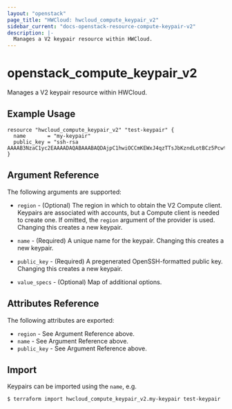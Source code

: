 ```yaml
---
layout: "openstack"
page_title: "HWCloud: hwcloud_compute_keypair_v2"
sidebar_current: "docs-openstack-resource-compute-keypair-v2"
description: |-
  Manages a V2 keypair resource within HWCloud.
---
```


# openstack\_compute\_keypair_v2

Manages a V2 keypair resource within HWCloud.

## Example Usage

```hcl
resource "hwcloud_compute_keypair_v2" "test-keypair" {
  name       = "my-keypair"
  public_key = "ssh-rsa AAAAB3NzaC1yc2EAAAADAQABAAABAQDAjpC1hwiOCCmKEWxJ4qzTTsJbKzndLotBCz5PcwtUnflmU+gHJtWMZKpuEGVi29h0A/+ydKek1O18k10Ff+4tyFjiHDQAnOfgWf7+b1yK+qDip3X1C0UPMbwHlTfSGWLGZqd9LvEFx9k3h/M+VtMvwR1lJ9LUyTAImnNjWG7TaIPmui30HvM2UiFEmqkr4ijq45MyX2+fLIePLRIF61p4whjHAQYufqyno3BS48icQb4p6iVEZPo4AE2o9oIyQvj2mx4dk5Y8CgSETOZTYDOR3rU2fZTRDRgPJDH9FWvQjF5tA0p3d9CoWWd2s6GKKbfoUIi8R/Db1BSPJwkqB"
}
```

## Argument Reference

The following arguments are supported:

* `region` - (Optional) The region in which to obtain the V2 Compute client.
    Keypairs are associated with accounts, but a Compute client is needed to
    create one. If omitted, the `region` argument of the provider is used.
    Changing this creates a new keypair.

* `name` - (Required) A unique name for the keypair. Changing this creates a new
    keypair.

* `public_key` - (Required) A pregenerated OpenSSH-formatted public key.
    Changing this creates a new keypair.

* `value_specs` - (Optional) Map of additional options.

## Attributes Reference

The following attributes are exported:

* `region` - See Argument Reference above.
* `name` - See Argument Reference above.
* `public_key` - See Argument Reference above.

## Import

Keypairs can be imported using the `name`, e.g.

```
$ terraform import hwcloud_compute_keypair_v2.my-keypair test-keypair
```
